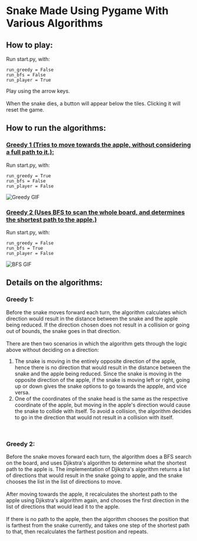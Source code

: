# **Snake Made Using Pygame With Various Algorithms**

## How to play:

Run start.py, with:

```
run_greedy = False
run_bfs = False
run_player = True
```

Play using the arrow keys.
<br/><br/>
When the snake dies, a button will appear below the tiles. Clicking it will reset the game.


## How to run the algorithms:

### <ins>Greedy 1 (Tries to move towards the apple, without considering a full path to it.):</ins>
Run start.py, with:
```
run_greedy = True
run_bfs = False
run_player = False
```
![Greedy GIF](./Greedy.GIF)

### <ins>Greedy 2 (Uses BFS to scan the whole board, and determines the shortest path to the apple.)</ins>
Run start.py, with:
```
run_greedy = False
run_bfs = True
run_player = False
```
![BFS GIF](./BFS.GIF)

## Details on the algorithms:

### Greedy 1:
Before the snake moves forward each turn, the algorithm calculates which direction would result in the distance between the snake and the apple being reduced. If the direction chosen does not result in a collision or going out of bounds, the snake goes in that direction. <br/><br/>
There are then two scenarios in which the algorithm gets through the logic above without deciding on a direction: <br/>

1. The snake is moving in the entirely opposite direction of the apple, hence there is no direction that would result in the distance between the snake and the apple being reduced. Since the snake is moving in the opposite direction of the apple, if the snake is moving left or right, going up or down gives the snake options to go towards the appple, and vice versa.
2. One of the coordinates of the snake head is the same as the respective coordinate of the apple, but moving in the apple's direction would cause the snake to collide with itself. To avoid a collision, the algorithm decides to go in the direction that would not result in a collision with itself.
 <br/>

### Greedy 2:
Before the snake moves forward each turn, the algorithm does a BFS search on the board, and uses Djikstra's algorithm to determine what the shortest path to the apple is. The implementation of Djikstra's algorithm returns a list of directions that would result in the snake going to apple, and the snake chooses the list in the list of directions to move. 
<br/><br/>
After moving towards the apple, it recalculates the shortest path to the apple using Djikstra's algorithm again, and chooses the first direction in the list of directions that would lead it to the apple. 
<br/><br/>
If there is no path to the apple, then the algorithm chooses the position that is farthest from the snake currently, and takes one step of the shortest path to that, then recalculates the farthest position and repeats.